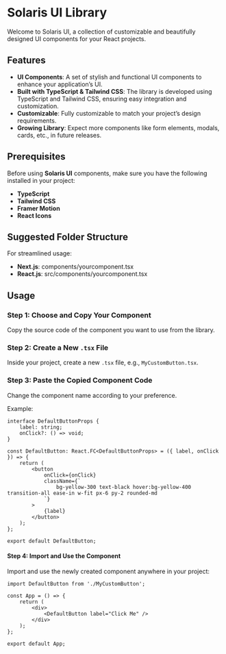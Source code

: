 # Solaris UI Library

Welcome to Solaris UI, a collection of customizable and beautifully designed UI components for your React projects.

## Features
- **UI Components**: A set of stylish and functional UI components to enhance your application’s UI.
- **Built with TypeScript & Tailwind CSS**: The library is developed using TypeScript and Tailwind CSS, ensuring easy integration and customization.
- **Customizable**: Fully customizable to match your project’s design requirements.
- **Growing Library**: Expect more components like form elements, modals, cards, etc., in future releases.

## Prerequisites
Before using **Solaris UI** components, make sure you have the following installed in your project:
- **TypeScript**
- **Tailwind CSS**
- **Framer Motion**
- **React Icons**

## Suggested Folder Structure

For streamlined usage:

- **Next.js**: components/yourcomponent.tsx
- **React.js**: src/components/yourcomponent.tsx

## Usage

### Step 1: Choose and Copy Your Component
Copy the source code of the component you want to use from the library.

### Step 2: Create a New `.tsx` File
Inside your project, create a new `.tsx` file, e.g., `MyCustomButton.tsx`.

### Step 3: Paste the Copied Component Code
Change the component name according to your preference.

Example:

```tsx
interface DefaultButtonProps {
    label: string;
    onClick?: () => void;
}

const DefaultButton: React.FC<DefaultButtonProps> = ({ label, onClick }) => {
    return (
        <button
            onClick={onClick}
            className={`
                bg-yellow-300 text-black hover:bg-yellow-400 transition-all ease-in w-fit px-6 py-2 rounded-md
            `}
        >
            {label}
        </button>
    );
};

export default DefaultButton;
```

#### Step 4: Import and Use the Component
Import and use the newly created component anywhere in your project:

```tsx
import DefaultButton from './MyCustomButton';

const App = () => {
    return (
        <div>
            <DefaultButton label="Click Me" />
        </div>
    );
};

export default App;
```
